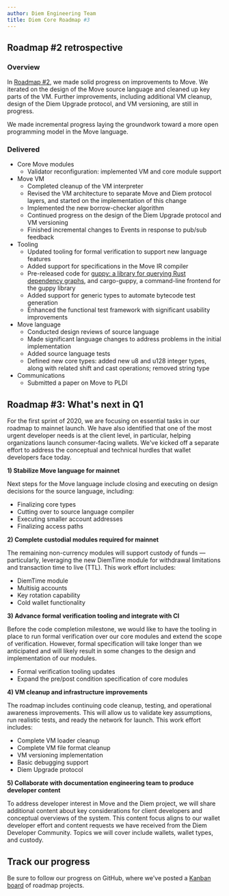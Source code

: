```yaml
---
author: Diem Engineering Team
title: Diem Core Roadmap #3
---
```


<script>
    let items = document.getElementsByClassName("post-meta");   
    for (var i = items.length - 1; i >= 0; i--) {
        if (items[i].innerHTML = '<p class="post-meta">February 28, 2020</p>') items[i].innerHTML = '<p class="post-meta">February 28, 2020</p>';
    }
    var slug = location.pathname.slice(location.pathname.lastIndexOf('/')+1);
    var redirect = 'https://diem.org/en-US/blog/' + slug;
    window.location = redirect;    
</script>

## Roadmap #2 retrospective

### Overview

In [Roadmap #2](https://developers.diem.org/blog/2019/12/17/diem-core-roadmap-2), we made solid progress on improvements to Move. We iterated on the design of the Move source language and cleaned up key parts of the VM. Further improvements, including additional VM cleanup, design of the Diem Upgrade protocol, and VM versioning, are still in progress.

We made incremental progress laying the groundwork toward a more open programming model in the Move language.

### Delivered

- Core Move modules
  - Validator reconfiguration: implemented VM and core module support
- Move VM
  - Completed cleanup of the VM interpreter
  - Revised the VM architecture to separate Move and Diem protocol layers, and started on the implementation of this change
  - Implemented the new borrow-checker algorithm
  - Continued progress on the design of the Diem Upgrade protocol and VM versioning
  - Finished incremental changes to Events in response to pub/sub feedback
- Tooling
  - Updated tooling for formal verification to support new language features
  - Added support for specifications in the Move IR compiler
  - Pre-released code for [guppy: a library for querying Rust dependency graphs](https://github.com/cadiem/cargo-guppy), and cargo-guppy, a command-line frontend for the guppy library
  - Added support for generic types to automate bytecode test generation
  - Enhanced the functional test framework with significant usability improvements
- Move language
  - Conducted design reviews of source language
  - Made significant language changes to address problems in the initial implementation
  - Added source language tests
  - Defined new core types: added new u8 and u128 integer types, along with related shift and cast operations; removed string type
- Communications
  - Submitted a paper on Move to PLDI

## Roadmap #3: What's next in Q1

For the first sprint of 2020, we are focusing on essential tasks in our roadmap to mainnet launch. We have also identified that one of the most urgent developer needs is at the client level, in particular, helping organizations launch consumer-facing wallets. We've kicked off a separate effort to address the conceptual and technical hurdles that wallet developers face today.

**1) Stabilize Move language for mainnet**

Next steps for the Move language include closing and executing on design decisions for the source language, including:

- Finalizing core types
- Cutting over to source language compiler
- Executing smaller account addresses
- Finalizing access paths

**2) Complete custodial modules required for mainnet**

The remaining non-currency modules will support custody of funds — particularly, leveraging the new DiemTime module for withdrawal limitations and transaction time to live (TTL). This work effort includes:

- DiemTime module
- Multisig accounts
- Key rotation capability
- Cold wallet functionality

**3) Advance formal verification tooling and integrate with CI**

Before the code completion milestone, we would like to have the tooling in place to run formal verification over our core modules and extend the scope of verification. However, formal specification will take longer than we anticipated and will likely result in some changes to the design and implementation of our modules.

- Formal verification tooling updates
- Expand the pre/post condition specification of core modules

**4) VM cleanup and infrastructure improvements**

The roadmap includes continuing code cleanup, testing, and operational awareness improvements. This will allow us to validate key assumptions, run realistic tests, and ready the network for launch. This work effort includes:

- Complete VM loader cleanup
- Complete VM file format cleanup
- VM versioning implementation
- Basic debugging support
- Diem Upgrade protocol

**5) Collaborate with documentation engineering team to produce developer content**

To address developer interest in Move and the Diem project, we will share additional content about key considerations for client developers and conceptual overviews of the system. This content focus aligns to our wallet developer effort and content requests we have received from the Diem Developer Community. Topics we will cover include wallets, wallet types, and custody.

## Track our progress

Be sure to follow our progress on GitHub, where we've posted a [Kanban board](https://github.com/orgs/diem/projects/1#card-28078342) of roadmap projects.
